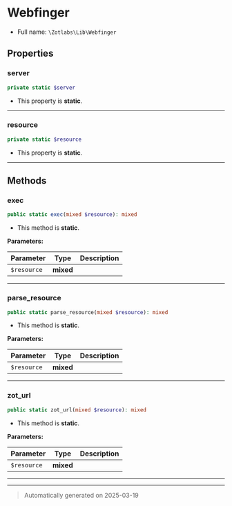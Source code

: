 
# Webfinger





* Full name: `\Zotlabs\Lib\Webfinger`



## Properties


### server



```php
private static $server
```



* This property is **static**.


***

### resource



```php
private static $resource
```



* This property is **static**.


***

## Methods


### exec



```php
public static exec(mixed $resource): mixed
```



* This method is **static**.




**Parameters:**

| Parameter | Type | Description |
|-----------|------|-------------|
| `$resource` | **mixed** |  |





***

### parse_resource



```php
public static parse_resource(mixed $resource): mixed
```



* This method is **static**.




**Parameters:**

| Parameter | Type | Description |
|-----------|------|-------------|
| `$resource` | **mixed** |  |





***

### zot_url



```php
public static zot_url(mixed $resource): mixed
```



* This method is **static**.




**Parameters:**

| Parameter | Type | Description |
|-----------|------|-------------|
| `$resource` | **mixed** |  |





***


***
> Automatically generated on 2025-03-19

